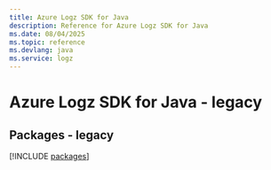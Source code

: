 ```yaml
---
title: Azure Logz SDK for Java
description: Reference for Azure Logz SDK for Java
ms.date: 08/04/2025
ms.topic: reference
ms.devlang: java
ms.service: logz
---
```

# Azure Logz SDK for Java - legacy
## Packages - legacy
[!INCLUDE [packages](logz-index.md)]